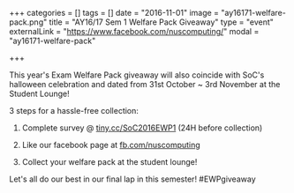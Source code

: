 +++
categories = []
tags = []
date = "2016-11-01"
image = "ay16171-welfare-pack.png"
title = "AY16/17 Sem 1 Welfare Pack Giveaway"
type = "event"
externalLink = "https://www.facebook.com/nuscomputing/"
modal = "ay16171-welfare-pack"

+++

This year's Exam Welfare Pack giveaway will also coincide with SoC's halloween celebration and dated from 31st October ~ 3rd November at the Student Lounge!

3 steps for a hassle-free collection:

1. Complete survey @ [tiny.cc/SoC2016EWP1](http://tiny.cc/SoC2016EWP1/) (24H before collection)

2. Like our facebook page at [fb.com/nuscomputing](https://www.facebook.com/nuscomputing/)

3. Collect your welfare pack at the student lounge!

Let's all do our best in our final lap in this semester! #EWPgiveaway

